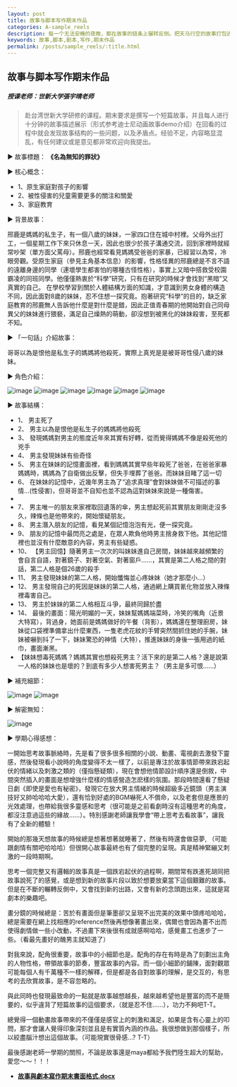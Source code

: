 ```yaml
---
layout: post
title: 故事与脚本写作期末作品
categories: A-sample_reels
description: 每一个无法安睡的夜晚，都在故事的链条上辗转反侧。把天马行空的故事打包进脑袋里，从贫瘠的土地上开出绚烂的花来。
keywords: 故事,脚本,剧本,写作,期末作品
permalink: /posts/sample_reels/:title.html
---  
```

##  故事与脚本写作期末作品
##### 授课老师：世新大学張宇晴老师
  
> 赴台湾世新大学研修的课程。期末要求是撰写一个短篇故事，并且每人进行十分钟的故事描述展示（形式参考迪士尼动画故事demo介绍）在回看的过程中就会发现故事结构的一些问题，以及矛盾点。经验不足，内容略显混乱，有任何建议或是意见都非常欢迎向我提出。

▶	故事標題：
**《名為無知的罪狀》**

▶	核心概念：
- 1、原生家庭對孩子的影響 
- 2、被性侵害的兒童需要更多的關注和關愛 
- 3、家庭教育

▶	背景故事：

邢鹿是媽媽的私生子，有一個八歲的妹妹，一家四口住在城中村裡。父母外出打工，一個星期工作下來只休息一天，因此也很少於孩子溝通交流，回到家裡時就經常吵架（單方面父罵母）。邢鹿也經常看見媽媽受爸爸的家暴，已經習以為常，冷眼旁觀。受原生家庭（參見主角基本信息）的影響，性格怪異的邢鹿總是不言不語的遠離身邊的同學（連壞學生都害怕的哪種古怪性格），事實上又暗中搭救受校園霸凌的同班同學。他僅僅熱衷於“科學”研究，只有在研究的時候才會找到“黑暗”又真實的自己。 在學校學習到關於人體結構方面的知識，才意識到男女身體的構造不同，因此面對8歲的妹妹，忍不住想一探究竟。抱著研究“科學”的目的，缺乏家庭教育的邢鹿無人告訴他什麼是對什麼是錯，因此正值青春期的他開始對自己同母異父的妹妹進行猥褻，滿足自己燥熱的萌動，卻沒想到被黑化的妹妹殺害，至死都不知。

▶	「一句話」介紹故事：

哥哥以為是恨他是私生子的媽媽將他殺死，實際上真兇是是被哥哥性侵八歲的妹妹。

▶	角色介紹：

 ![image](/images/work/story-write-works-role1.png)
 ![image](/images/work/story-write-works-role2.png)
 ![image](/images/work/story-write-works-role3.png)
 ![image](/images/work/story-write-works-role4.png)
 ![image](/images/work/story-write-works-role5.png)
 ![image](/images/work/story-write-works-role6.png)
 
 

▶	故事結構：
- 1、	男主死了
- 2、	男主以為是恨他是私生子的媽媽將他殺死
- 3、	發現媽媽對男主的態度近年來其實有好轉，從而覺得媽媽不像是殺死他的兇手
- 4、	男主發現妹妹有些奇怪
- 5、	男主在妹妹的記憶畫面裡，看到媽媽其實早些年殺死了爸爸，在爸爸家暴媽媽時，媽媽為了自衛做出反擊，但失手埋葬了爸爸。而妹妹目睹了這一切
- 6、	在妹妹的記憶中，近幾年男主為了“追求真理”會對妹妹做不可描述的事情...(性侵害)，但哥哥並不自知也並不認為這對妹妹來說是一種傷害。
- 
- 7、	男主唯一的朋友來家裡取回遺落的傘，男主想起死前其實朋友剛剛走沒多久，辣條也是他帶來的，開始懷疑朋友。
- 8、	男主潛入朋友的記憶，看見某個記憶泡泡有光，便一探究竟。
- 9、	朋友的記憶中最閃亮之處是，在眾人欺負他時男主捨身救下他。其他記憶裡也並沒有什麼敵意的內容，男主有些疑惑。
- 10、	【男主回憶】隨著男主一次次的叫妹妹進自己房間，妹妹越來越頻繁的會自言自語，對著鏡子、對著空氣、對著窗戶……，其實是第二人格之間的對話，第二人格是個26歲的殺手
- 11、	男主發現妹妹的第二人格，開始懺悔並心疼妹妹（她才那麼小…）
- 12、	男主發現自己的死因是妹妹的第二人格，通過網上購買氰化物並放入辣條裡毒害自己。
- 13、	男主於妹妹的第二人格相互斗爭，最終同歸於盡
- 14、	最後的畫面：陽光明媚的一天，妹妹幫媽媽端菜時，冷笑的嘴角（近景大特寫），背過身，她面前是媽媽做好的午餐（背影），媽媽還在整理廚房，妹妹從口袋裡準備拿出什麼東西，一隻老虎花紋的手臂突然間抓住她的手腕，妹妹被嚇到抖了一下，妹妹驚恐的神情（大特），推進妹妹的身後一張用過的紙巾，畫面漸黑。
- 【妹妹想毒死媽媽？媽媽其實也想殺死男主？活下來的是第二人格？還是說第一人格的妹妹也是壞的？到底有多少人想害死男主？（男主是多可恨……）

▶	補充細節：

 ![image](https://upload-images.jianshu.io/upload_images/14204282-d3b7d270872acf38.png?imageMogr2/auto-orient/strip%7CimageView2/2/w/1240)
 ![image](https://upload-images.jianshu.io/upload_images/14204282-452ff15de3586996.png?imageMogr2/auto-orient/strip%7CimageView2/2/w/1240)
  

▶	解密無知：

 ![image](https://upload-images.jianshu.io/upload_images/14204282-231e4e5f8acde3ab.png?imageMogr2/auto-orient/strip%7CimageView2/2/w/1240)




▶	學期心得感想：

一開始思考故事脈絡時，先是看了很多很多相關的小說、動畫、電視劇去激發下靈感，然後發現看小說時的角度變得不太一樣了，以前是專注於故事情節帶來跌宕起伏的情緒以及刺激之類的（僅指懸疑類），現在會想他情節設計順序還是倒敘，中間突然插入的畫面是想增強什麼樣的情感營造怎麽樣的氛圍。那段時間還看了懸疑日劇《即使是愛也有秘密》，發現它在放大男主情緒的時候超級多近鏡頭（男主演技好又帥哈哈哈大愛），還有恰到好處的BGM嚇死人不償命，以及老套但是應景的光效處理，也帶給我很多靈感和思考（很可能是之前看劇時沒有這種思考的角度，都沒注意過這些的緣故……）。特別感謝老師讓我學會“帶上思考去看故事”，讓我有了全新的體驗！

開始的那幾天想故事的時候總是想著想著就睡著了，然後有時還會做惡夢, （可能跟劇情有關吧哈哈哈）但很開心故事最終也有了個完整的呈現。真是精神緊繃又刺激的一段時期啊。

思考一個完整又有邏輯的故事真是一個跌宕起伏的過程啊，期間常有跌進死胡同把故事說死了的感覺，或是想到新的故事片段以致於想要放棄當下這個艱難的故事。但是在不斷的輾轉反側中，又會找到新的出路，又會有新的念頭跑出來，這就是寫劇本的樂趣吧。

畫分鏡的時候總是：苦於有畫面但是筆墨卻又呈現不出完美的效果中頭疼哈哈哈，總是需要在網上找相應的reference然後再想像著畫出來，偶爾也會因為畫不出而使得劇情做一些小改動，不過畫下來後很有成就感啊哈哈，感覺畫工也進步了一些。（看最先畫好的醜男主就知道了）

對我來說，配角很重要，故事中的小細節也是。配角的存在有時是為了刻劃出主角的人物性格，帶領故事的節奏，豐富故事的內容。而一個小細節的鋪陳，面對觀眾可能每個人有千萬種不一樣的解釋，但是都是各自對故事的理解，是交互的，有思考的去欣賞故事，是不容忽略的。

與此同時也發現最致命的一點就是故事越想越長，越來越希望他是豐富的而不是簡要的，似乎違背了短篇故事的這個要求，（就是忍不住……），功力不夠吧T-T。

總覺得一個動畫故事帶來的不僅僅是感官上的刺激和滿足，如果是含有心靈上的叩問，那才會讓人覺得印象深刻並且是有實質內涵的作品。我很想做到那個樣子，所以絞盡腦汁想出這個故事。（可能現實很骨感…? T-T）

最後感謝老師一學期的關照，不論是故事還是maya都給予我們陸生超大的幫助，愛您～～！！！


- [**故事與劇本寫作期末書面格式.docx**
](https://github.com/bingxin70aa/bingxin70aa.github.io/raw/master/_posts/A-sample_reels/%E6%95%85%E4%BA%8B%E8%88%87%E5%8A%87%E6%9C%AC%E5%AF%AB%E4%BD%9C%E6%9C%9F%E6%9C%AB%E6%9B%B8%E9%9D%A2%E6%A0%BC%E5%BC%8F_%E4%BE%AF%E5%86%B0%E6%98%95_T106010623.docx)